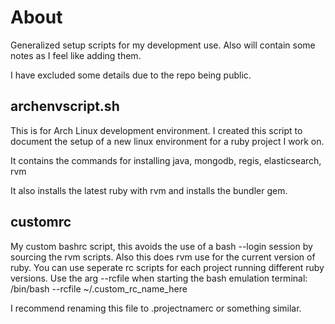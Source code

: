 # About
Generalized setup scripts for my development use. Also will contain some notes as I feel like adding them.

I have excluded some details due to the repo being public.

## archenvscript.sh
This is for Arch Linux development environment.
I created this script to document the setup of a new linux environment for a ruby project I work on.

It contains the commands for installing java, mongodb, regis, elasticsearch, rvm

It also installs the latest ruby with rvm and installs the bundler gem.

## customrc

My custom bashrc script, this avoids the use of a bash --login session by sourcing the rvm scripts.
Also this does rvm use for the current version of ruby. You can use seperate rc scripts for each project running different ruby versions. Use the arg --rcfile when starting the bash emulation terminal: /bin/bash --rcfile ~/.custom_rc_name_here

I recommend renaming this file to .projectnamerc or something similar.

